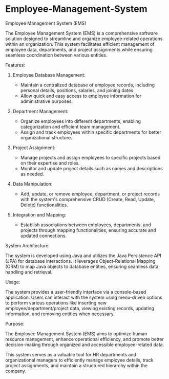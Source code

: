 # Employee-Management-System

Employee Management System (EMS)

The Employee Management System (EMS) is a comprehensive software solution designed to streamline and organize employee-related operations within an organization. This system facilitates efficient management of employee data, departments, and project assignments while ensuring seamless coordination between various entities.

Features:

1. Employee Database Management:
   - Maintain a centralized database of employee records, including personal details, positions, salaries, and joining dates.
   - Allow quick and easy access to employee information for administrative purposes.

2. Department Management:
   - Organize employees into different departments, enabling categorization and efficient team management.
   - Assign and track employees within specific departments for better organizational structure.

3. Project Assignment:
   - Manage projects and assign employees to specific projects based on their expertise and roles.
   - Monitor and update project details such as names and descriptions as needed.

4. Data Manipulation:
   - Add, update, or remove employee, department, or project records with the system's comprehensive CRUD (Create, Read, Update, Delete) functionalities.

5. Integration and Mapping:
   - Establish associations between employees, departments, and projects through mapping functionalities, ensuring accurate and updated connections.

System Architecture:

The system is developed using Java and utilizes the Java Persistence API (JPA) for database interactions. It leverages Object-Relational Mapping (ORM) to map Java objects to database entities, ensuring seamless data handling and retrieval.

Usage:

The system provides a user-friendly interface via a console-based application. Users can interact with the system using menu-driven options to perform various operations like inserting new employee/department/project data, viewing existing records, updating information, and removing entities when necessary.

Purpose:

The Employee Management System (EMS) aims to optimize human resource management, enhance operational efficiency, and promote better decision-making through organized and accessible employee-related data.

This system serves as a valuable tool for HR departments and organizational managers to efficiently manage employee details, track project assignments, and maintain a structured hierarchy within the company.
